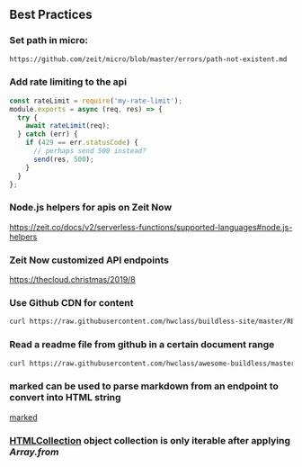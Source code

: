 ## Best Practices

### Set path in micro:

```sh
https://github.com/zeit/micro/blob/master/errors/path-not-existent.md
```

### Add rate limiting to the api

```js
const rateLimit = require('my-rate-limit');
module.exports = async (req, res) => {
  try {
    await rateLimit(req);
  } catch (err) {
    if (429 == err.statusCode) {
      // perhaps send 500 instead?
      send(res, 500);
    }
  }
};
```

### Node.js helpers for apis on Zeit Now

https://zeit.co/docs/v2/serverless-functions/supported-languages#node.js-helpers

### Zeit Now customized API endpoints

https://thecloud.christmas/2019/8

### Use Github CDN for content

```sh
curl https://raw.githubusercontent.com/hwclass/buildless-site/master/README.md
```

### Read a readme file from github in a certain document range

```sh
curl https://raw.githubusercontent.com/hwclass/awesome-buildless/master/README.md | sed -n '/### Articles/,/### Tutorials/p'
```

### marked can be used to parse markdown from an endpoint to convert into HTML string

[marked](https://github.com/markedjs/marked)

### [HTMLCollection](https://developer.mozilla.org/en-US/docs/Web/API/HTMLCollection) object collection is only iterable after applying _Array.from_

```js
```
